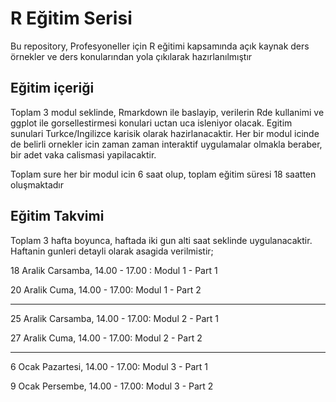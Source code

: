 # R Eğitim Serisi
Bu repository, Profesyoneller için R eğitimi kapsamında açık kaynak ders örnekler ve ders konularından yola çıkılarak hazırlanılmıştır

## Eğitim içeriği 
Toplam 3 modul seklinde, Rmarkdown ile baslayip, verilerin Rde kullanimi ve ggplot ile gorsellestirmesi konulari uctan uca isleniyor olacak. Egitim sunulari Turkce/Ingilizce karisik olarak hazirlanacaktir. Her bir modul icinde de belirli ornekler icin zaman zaman interaktif uygulamalar olmakla beraber, bir adet vaka calismasi yapilacaktir. 

Toplam sure her bir modul icin 6 saat olup, toplam eğitim süresi 18 saatten oluşmaktadır

## Eğitim Takvimi 
Toplam 3 hafta boyunca, haftada iki gun alti saat seklinde uygulanacaktir. Haftanin gunleri detayli olarak asagida verilmistir;

18 Aralik Carsamba, 14.00 - 17.00 : Modul 1 - Part 1 

20 Aralik Cuma, 14.00 - 17.00: Modul 1 - Part 2

---

25 Aralik Carsamba, 14.00 - 17.00: Modul 2 - Part 1

27 Aralik Cuma, 14.00 - 17.00: Modul 2 - Part 2

---

6 Ocak Pazartesi, 14.00 - 17.00: Modul 3 - Part 1

9 Ocak Persembe, 14.00 - 17.00: Modul 3 - Part 2

